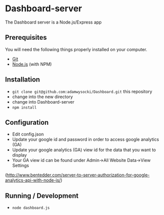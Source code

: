 # Dashboard-server

The Dashboard server is a Node.js/Express app  

## Prerequisites

You will need the following things properly installed on your computer.

* [Git](http://git-scm.com/)
* [Node.js](http://nodejs.org/) (with NPM)

## Installation

* `git clone git@github.com:adamwysocki/Dashboard.git` this repository
* change into the new directory
* change into Dashboard-server
* `npm install`

## Configuration

* Edit config.json
* Update your google id and password in order to access google analytics (GA)
* Update your google analytics (GA) view id for the data that you want to display
* Your GA view id can be found under Admin->All Website Data->View Settings

(http://www.bentedder.com/server-to-server-authorization-for-google-analytics-api-with-node-js/)

## Running / Development

* `node dashboard.js`
